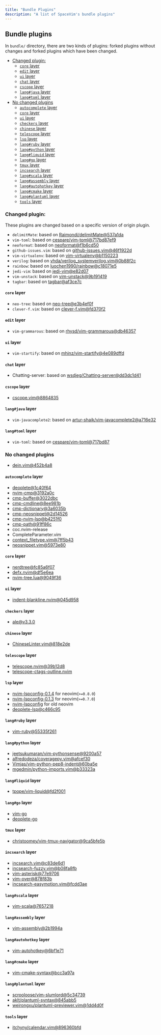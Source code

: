 ```yaml
---
title: "Bundle Plugins"
description: "A list of SpaceVim's bundle plugins"
---
```


## Bundle plugins

In `bundle/` directory, there are two kinds of plugins: forked plugins without changes and forked plugins which have been changed.

<!-- vim-markdown-toc GFM -->

- [Changed plugin:](#changed-plugin)
  - [`core` layer](#core-layer)
  - [`edit` layer](#edit-layer)
  - [`ui` layer](#ui-layer)
  - [`chat` layer](#chat-layer)
  - [`cscope` layer](#cscope-layer)
  - [`lang#java` layer](#langjava-layer)
  - [`lang#toml` layer](#langtoml-layer)
- [No changed plugins](#no-changed-plugins)
  - [`autocomplete` layer](#autocomplete-layer)
  - [`core` layer](#core-layer-1)
  - [`ui` layer](#ui-layer-1)
  - [`checkers` layer](#checkers-layer)
  - [`chinese` layer](#chinese-layer)
  - [`telescope` layer](#telescope-layer)
  - [`lsp` layer](#lsp-layer)
  - [`lang#ruby` layer](#langruby-layer)
  - [`lang#python` layer](#langpython-layer)
  - [`lang#liquid` layer](#langliquid-layer)
  - [`lang#go` layer](#langgo-layer)
  - [`tmux` layer](#tmux-layer)
  - [`incsearch` layer](#incsearch-layer)
  - [`lang#scala` layer](#langscala-layer)
  - [`lang#assembly` layer](#langassembly-layer)
  - [`lang#autohotkey` layer](#langautohotkey-layer)
  - [`lang#cmake` layer](#langcmake-layer)
  - [`lang#plantuml` layer](#langplantuml-layer)
  - [`tools` layer](#tools-layer)

<!-- vim-markdown-toc -->

### Changed plugin:

These plugins are changed based on a specific version of origin plugin.

- `delimitMate`: based on [Raimondi/delimitMate@537a1da](https://github.com/Raimondi/delimitMate/tree/537a1da0fa5eeb88640425c37e545af933c56e1b)
- `vim-toml`: based on [cespare/vim-toml@717bd87ef9](https://github.com/cespare/vim-toml/tree/717bd87ef928293e0cc6cfc12ebf2e007cb25311)
- `neoformat`: based on [neoformat@f1b6cd50](https://github.com/sbdchd/neoformat/tree/f1b6cd506b72be0a2aaf529105320ec929683920)
- `github-issues.vim`: based on [github-issues.vim@46f1922d](https://github.com/jaxbot/github-issues.vim/tree/46f1922d3d225ed659f3dda1c95e35001c9f41f4)
- `vim-virtualenv`: based on [vim-virtualenv@b1150223](https://github.com/jmcantrell/vim-virtualenv/tree/b1150223cd876f155ed7a3b2e285ed33f6f93873)
- `verilog`: based on [vhda/verilog_systemverilog.vim@0b88f2c](https://github.com/vhda/verilog_systemverilog.vim/tree/0b88f2ccf81983944bf00d15ec810dd807053d19)
- `rainbow`: based on [luochen1990/rainbow@c18071e5](https://github.com/luochen1990/rainbow/tree/c18071e5c7790928b763c2e88c487dfc93d84a15)
- `jedi-vim`: based on [jedi-vim@e82d07](https://github.com/davidhalter/jedi-vim/tree/e82d07faa17c3b3fe04b4fa6ab074e8e8601a596)
- `vim-unstack`: based on [vim-unstack@9b191419](https://github.com/mattboehm/vim-unstack/tree/9b191419b4d3f26225a5ae3df5e409c62b426941)
- `tagbar`: based on [tagbar@af3ce7c](https://github.com/preservim/tagbar/tree/af3ce7c3cec81f2852bdb0a0651d2485fcd01214)

#### `core` layer

- `neo-tree`: based on [neo-tree@e3b4ef0f](https://github.com/nvim-neo-tree/neo-tree.nvim/tree/e3b4ef0fc05b0c99526ffb941abe23ef4fdc8e4e)
- `clever-f.vim`: based on [clever-f.vim@fd370f2](https://github.com/rhysd/clever-f.vim/tree/fd370f27cca93918184a8043220cef1aa440a1fd)

#### `edit` layer

- `vim-grammarous`: based on [rhysd/vim-grammarous@db46357](https://github.com/rhysd/vim-grammarous/tree/db46357465ce587d5325e816235b5e92415f8c05)

#### `ui` layer

- `vim-startify`: based on [mhinz/vim-startify@4e089dffd](https://github.com/mhinz/vim-startify/tree/4e089dffdad46f3f5593f34362d530e8fe823dcf)

#### `chat` layer

- Chatting-server: based on [wsdjeg/Chatting-server@dd3dc1d41](https://github.com/wsdjeg/Chatting-server/tree/dd3dc1d41d384f41db77106570180b63214d6361)

#### `cscope` layer

- [cscope.vim@8864835](https://github.com/SpaceVim/cscope.vim/tree/886483545eacf614b59eeb6a74324f8b5953ae04)

#### `lang#java` layer

- `vim-javacomplete2`: based on [artur-shaik/vim-javacomplete2@a716e32](https://github.com/artur-shaik/vim-javacomplete2/tree/a716e32bbe36daaed6ebc9aae76525aad9536245)

#### `lang#toml` layer

- `vim-toml`: based on [cespare/vim-toml@717bd87](https://github.com/cespare/vim-toml/tree/717bd87ef928293e0cc6cfc12ebf2e007cb25311)


### No changed plugins

- [dein.vim@452b4a8](https://github.com/Shougo/dein.vim/tree/452b4a8b70be924d581c2724e5e218bfd2bcea14)

#### `autocomplete` layer

- [deoplete@1c40f64](https://github.com/Shougo/deoplete.nvim/tree/1c40f648d2b00e70beb4c473b7c0e32b633bd9ae)
- [nvim-cmp@3192a0c](https://github.com/hrsh7th/nvim-cmp/tree/3192a0c57837c1ec5bf298e4f3ec984c7d2d60c0)
- [cmp-buffer@3022dbc](https://github.com/hrsh7th/cmp-buffer/tree/3022dbc9166796b644a841a02de8dd1cc1d311fa)
- [cmp-cmdline@8ee981b](https://github.com/hrsh7th/cmp-cmdline/commit/8ee981b4a91f536f52add291594e89fb6645e451)
- [cmp-dictionary@3a6035b](https://github.com/uga-rosa/cmp-dictionary/tree/3a6035b34b67f4a9b6142086c02d9e2673fa4810)
- [cmp-neosnippet@2d14526](https://github.com/notomo/cmp-neosnippet/tree/2d14526af3f02dcea738b4cea520e6ce55c09979)
- [cmp-nvim-lsp@b4251f0](https://github.com/hrsh7th/cmp-nvim-lsp/tree/b4251f0fca1daeb6db5d60a23ca81507acf858c2)
- [cmp-path@91ff86c](https://github.com/hrsh7th/cmp-path/tree/91ff86cd9c29299a64f968ebb45846c485725f23)
- coc.nvim-release
- CompleteParameter.vim
- [context_filetype.vim@7ff5b43](https://github.com/Shougo/context_filetype.vim/tree/7ff5b43fc8d5b274aa19ade5af11e9fa57577ed6)
- [neosnippet.vim@5973e80](https://github.com/Shougo/neosnippet.vim/tree/5973e801e7ad38a01e888cb794d74e076a35ea9b)

#### `core` layer

- [nerdtree@fc85a6f07](https://github.com/preservim/nerdtree/tree/fc85a6f07c2cd694be93496ffad75be126240068)
- [defx.nvim@df5e6ea](https://github.com/Shougo/defx.nvim/tree/df5e6ea6734dc002919ea41786668069fa0b497d)
- [nvim-tree.lua@9049f36](https://github.com/kyazdani42/nvim-tree.lua/tree/9049f364cc3ceaff07ab130e1d35aec9e4124563)

#### `ui` layer

- [indent-blankline.nvim@045d958](https://github.com/lukas-reineke/indent-blankline.nvim/tree/045d9582094b27f5ae04d8b635c6da8e97e53f1d)

#### `checkers` layer

- [ale@v3.3.0](https://github.com/dense-analysis/ale/tree/v3.3.0)

#### `chinese` layer

- [ChineseLinter.vim@818e2de](https://gitlab.com/wsdjeg/ChineseLinter.vim/-/tree/818e2ded5663f1be36a9d6e2392b14c6dd4b0866)

#### `telescope` layer

- [telescope.nvim@39b12d8](https://github.com/nvim-telescope/telescope.nvim/tree/39b12d84e86f5054e2ed98829b367598ae53ab41)
- [telescope-ctags-outline.nvim](https://github.com/fcying/telescope-ctags-outline.nvim)

#### `lsp` layer

- [nvim-lspconfig-0.1.4](https://github.com/neovim/nvim-lspconfig/tree/dcb7ebb36f0d2aafcc640f520bb1fc8a9cc1f7c8) for neovim(`>=0.8.0`)
- [nvim-lspconfig-0.1.3](https://github.com/neovim/nvim-lspconfig/tree/dcb7ebb36f0d2aafcc640f520bb1fc8a9cc1f7c8) for neovim(`>=0.7.0`)
- [nvim-lspconfig](https://github.com/neovim/nvim-lspconfig/tree/dcb7ebb36f0d2aafcc640f520bb1fc8a9cc1f7c8) for old neovim
- [deoplete-lsp@c466c95](https://github.com/deoplete-plugins/deoplete-lsp/tree/c466c955e85d995984a8135e16da71463712e5e5)

#### `lang#ruby` layer

- [vim-ruby@55335f261](https://github.com/vim-ruby/vim-ruby/tree/55335f2614f914b117f02995340886f409eddc02)

#### `lang#python` layer

- [jeetsukumaran/vim-pythonsense@9200a57](https://github.com/jeetsukumaran/vim-pythonsense/tree/9200a57629c904ed2ab8c9b2e8c5649d311794ba)
- [alfredodeza/coveragepy.vim@afcef30](https://github.com/alfredodeza/coveragepy.vim/tree/afcef301b723048c25250d2d539b9473a8e4f747)
- [Vimjas/vim-python-pep8-indent@60ba5e](https://github.com/Vimjas/vim-python-pep8-indent/tree/60ba5e11a61618c0344e2db190210145083c91f8)
- [mgedmin/python-imports.vim@b33323a](https://github.com/mgedmin/python-imports.vim/tree/b33323aa8c21cf93b115ccbf85e6958b351b410d)

#### `lang#liquid` layer

- [tpope/vim-liquid@fd2f001](https://github.com/tpope/vim-liquid/tree/fd2f0017fbc50f214db2f57c207c34cda3aa1522)

#### `lang#go` layer

- [vim-go](https://github.com/fatih/vim-go/tree/22b2273cfe562ac1c1af976ce77f18a3b1776f3c)
- [deoplete-go](https://github.com/deoplete-plugins/deoplete-go/tree/4eac2e6f127f2e2601dee415db2f826e2c9ef16c)

#### `tmux` layer

- [christoomey/vim-tmux-navigator@9ca5bfe5b](https://github.com/christoomey/vim-tmux-navigator/tree/9ca5bfe5bd274051b5dd796cc150348afc993b80)

#### `incsearch` layer

- [incsearch.vim@c83de6d1](https://github.com/haya14busa/incsearch.vim/tree/c83de6d1ac31d173d7c3ffee0ad61dc643ee4f08)
- [incsearch-fuzzy.vim@b08fa8fb](https://github.com/haya14busa/incsearch-fuzzy.vim/tree/b08fa8fbfd633e2f756fde42bfb5251d655f5403)
- [vim-asterisk@77e9706](https://github.com/haya14busa/vim-asterisk/tree/77e97061d6691637a034258cc415d98670698459)
- [vim-over@878f83b](https://github.com/osyo-manga/vim-over/tree/878f83bdac0cda308f599d319f45c7877d5274a9)
- [incsearch-easymotion.vim@fcdd3ae](https://github.com/haya14busa/incsearch-easymotion.vim/tree/fcdd3aee6f4c0eef1a515727199ece8d6c6041b5)

#### `lang#scala` layer

- [vim-scala@7657218](https://github.com/derekwyatt/vim-scala/tree/7657218f14837395a4e6759f15289bad6febd1b4)

#### `lang#assembly` layer

- [vim-assembly@2b1994a](https://github.com/wsdjeg/vim-assembly/tree/2b1994a5d23c90651754b4c75750100f63074d8b)

#### `lang#autohotkey` layer

- [vim-autohotkey@6bf1e71](https://github.com/wsdjeg/vim-autohotkey/tree/6bf1e718c73cad22caad3ecd8c4db96db05b37f7)

#### `lang#cmake` layer

- [vim-cmake-syntax@bcc3a97a](https://github.com/pboettch/vim-cmake-syntax/tree/bcc3a97ab934f03e112becd4ce79286793152b47)

#### `lang#plantuml` layer

- [scrooloose/vim-slumlord@5c34739](https://github.com/scrooloose/vim-slumlord/tree/5c34739a6ca71ef3617ed71491b3387bb2fb5620)
- [aklt/plantuml-syntax@845abb5](https://github.com/aklt/plantuml-syntax/tree/845abb56dcd3f12afa6eb47684ef5ba3055802b8)
- [weirongxu/plantuml-previewer.vim@1dd4d0f](https://github.com/weirongxu/plantuml-previewer.vim/tree/1dd4d0f2b09cd80a217f76d82f93830dbbe689b3)

#### `tools` layer

- [itchyny/calendar.vim@896360bfd](https://github.com/itchyny/calendar.vim/tree/896360bfd9d5347b2726dd247df2d2cbdb8cf1d6)
